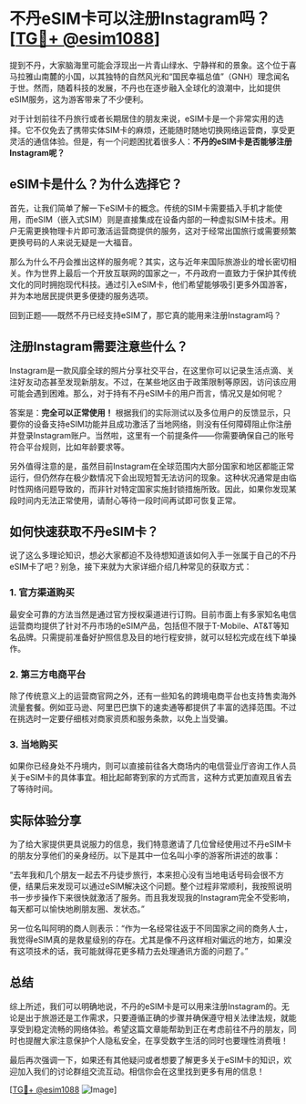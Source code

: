 # 不丹eSIM卡可以注册Instagram吗？[[TG💪+ @esim1088](https://t.me/s/esim1088)]

提到不丹，大家脑海里可能会浮现出一片青山绿水、宁静祥和的景象。这个位于喜马拉雅山南麓的小国，以其独特的自然风光和“国民幸福总值”（GNH）理念闻名于世。然而，随着科技的发展，不丹也在逐步融入全球化的浪潮中，比如提供eSIM服务，这为游客带来了不少便利。

对于计划前往不丹旅行或者长期居住的朋友来说，eSIM卡是一个非常实用的选择。它不仅免去了携带实体SIM卡的麻烦，还能随时随地切换网络运营商，享受更灵活的通信体验。但是，有一个问题困扰着很多人：**不丹的eSIM卡是否能够注册Instagram呢？**

## eSIM卡是什么？为什么选择它？

首先，让我们简单了解一下eSIM卡的概念。传统的SIM卡需要插入手机才能使用，而eSIM（嵌入式SIM）则是直接集成在设备内部的一种虚拟SIM卡技术。用户无需更换物理卡片即可激活运营商提供的服务，这对于经常出国旅行或需要频繁更换号码的人来说无疑是一大福音。

那么为什么不丹会推出这样的服务呢？其实，这与近年来国际旅游业的增长密切相关。作为世界上最后一个开放互联网的国家之一，不丹政府一直致力于保护其传统文化的同时拥抱现代科技。通过引入eSIM卡，他们希望能够吸引更多外国游客，并为本地居民提供更多便捷的服务选项。

回到正题——既然不丹已经支持eSIM了，那它真的能用来注册Instagram吗？

## 注册Instagram需要注意些什么？

Instagram是一款风靡全球的照片分享社交平台，在这里你可以记录生活点滴、关注好友动态甚至发现新朋友。不过，在某些地区由于政策限制等原因，访问该应用可能会遇到困难。那么，对于持有不丹eSIM卡的用户而言，情况又是如何呢？

答案是：**完全可以正常使用！** 根据我们的实际测试以及多位用户的反馈显示，只要你的设备支持eSIM功能并且成功激活了当地网络，则没有任何障碍阻止你注册并登录Instagram账户。当然啦，这里有一个前提条件——你需要确保自己的账号符合平台规则，比如年龄要求等。

另外值得注意的是，虽然目前Instagram在全球范围内大部分国家和地区都能正常运行，但仍然存在极少数情况下会出现短暂无法访问的现象。这种状况通常是由临时性网络问题导致的，而非针对特定国家实施封锁措施所致。因此，如果你发现某段时间内无法正常使用，请耐心等待一段时间再试即可恢复正常。

## 如何快速获取不丹eSIM卡？

说了这么多理论知识，想必大家都迫不及待想知道该如何入手一张属于自己的不丹eSIM卡了吧？别急，接下来就为大家详细介绍几种常见的获取方式：

### 1. 官方渠道购买
最安全可靠的方法当然是通过官方授权渠道进行订购。目前市面上有多家知名电信运营商均提供了针对不丹市场的eSIM产品，包括但不限于T-Mobile、AT&T等知名品牌。只需提前准备好护照信息及目的地行程安排，就可以轻松完成在线下单操作。

### 2. 第三方电商平台
除了传统意义上的运营商官网之外，还有一些知名的跨境电商平台也支持售卖海外流量套餐。例如亚马逊、阿里巴巴旗下的速卖通等都提供了丰富的选择范围。不过在挑选时一定要仔细核对商家资质和服务条款，以免上当受骗。

### 3. 当地购买
如果你已经身处不丹境内，则可以直接前往各大商场内的电信营业厅咨询工作人员关于eSIM卡的具体事宜。相比起邮寄到家的方式而言，这种方式更加直观且省去了等待时间。

## 实际体验分享

为了给大家提供更具说服力的信息，我们特意邀请了几位曾经使用过不丹eSIM卡的朋友分享他们的亲身经历。以下是其中一位名叫小李的游客所讲述的故事：

“去年我和几个朋友一起去不丹徒步旅行，本来担心没有当地电话号码会很不方便，结果后来发现可以通过eSIM解决这个问题。整个过程非常顺利，我按照说明书一步步操作下来很快就激活了服务。而且我发现我的Instagram完全不受影响，每天都可以愉快地刷朋友圈、发状态。”

另一位名叫阿明的商人则表示：“作为一名经常往返于不同国家之间的商务人士，我觉得eSIM真的是救星级别的存在。尤其是像不丹这样相对偏远的地方，如果没有这项技术的话，我可能就得花更多精力去处理通讯方面的问题了。”

## 总结

综上所述，我们可以明确地说，不丹的eSIM卡是可以用来注册Instagram的。无论是出于旅游还是工作需求，只要遵循正确的步骤并确保遵守相关法律法规，就能享受到稳定流畅的网络体验。希望这篇文章能帮助到正在考虑前往不丹的朋友，同时也提醒大家注意保护个人隐私安全，在享受数字生活的同时也要理性消费哦！

最后再次强调一下，如果还有其他疑问或者想要了解更多关于eSIM卡的知识，欢迎加入我们的讨论群组交流互动。相信你会在这里找到更多有用的信息！

[[TG💪+ @esim1088](https://t.me/s/esim1088) ![Image](https://i.postimg.cc/4NQfJmqS/Snipaste-2025-05-13-00-14-12.png)]